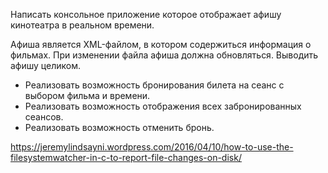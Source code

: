 Написать консольное приложение которое отображает афишу кинотеатра в реальном времени.

Афиша является XML-файлом, в котором содержиться информация о фильмах. При изменении файла афиша должна обновляться. Выводить афишу целиком.

- Реализовать возможность бронирования билета на сеанс с выбором фильма и времени.
- Реализовать возможность отображения всех забронированных сеансов.
- Реализовать возможность отменить бронь.

https://jeremylindsayni.wordpress.com/2016/04/10/how-to-use-the-filesystemwatcher-in-c-to-report-file-changes-on-disk/
